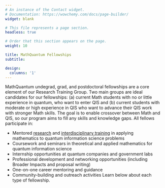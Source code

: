 ```yaml
---
# An instance of the Contact widget.
# Documentation: https://wowchemy.com/docs/page-builder/
widget: blank

# This file represents a page section.
headless: true

# Order that this section appears on the page.
weight: 10

title: MathQuantum Fellowships
subtitle:

design:
  columns: '1'
---
```

MathQuantum undegrad, grad, and postdoctoral fellowships are a core element of our Research Training Group. Two main groups are ideal candidates for our fellowships: (a) current Math students with no or little experience in quantum, who want to enter QIS and (b) current students with moderate or high experience in QIS who want to advance their QIS work with stronger Math skills. The goal is to enable crossover between Math and QIS, so our program aims to fill any skills and knowledge gaps.
All fellows participate in:
- Mentored [research](/research) and [interdisciplinary training](/training) in applying mathematics to quantum information science problems
- Coursework and seminars in theoretical and applied mathematics for quantum information science
- Internship opportunities at quantum companies and government labs
- Professional development and networking opportunities (including Broader Impacts and proposal writing)
- One-on-one career mentoring and guidance
- Community-building and outreach activities
Learn below about each type of fellowship.
